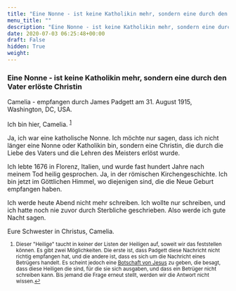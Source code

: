 ```yaml
---
title: "Eine Nonne - ist keine Katholikin mehr, sondern eine durch den Vater erlöste Christin"
menu_title: ""
description: "Eine Nonne - ist keine Katholikin mehr, sondern eine durch den Vater erlöste Christin"
date: 2020-07-03 06:25:48+00:00
draft: False
hidden: True
weight:
---
```

### Eine Nonne - ist keine Katholikin mehr, sondern eine durch den Vater erlöste Christin

Camelia - empfangen durch James Padgett am 31. August 1915, Washington, DC, USA.

Ich bin hier, Camelia. <sup id="a1">[1](#f1)</sup>

Ja, ich war eine katholische Nonne. Ich möchte nur sagen, dass ich nicht länger eine Nonne oder Katholikin bin, sondern eine Christin, die durch die Liebe des Vaters und die Lehren des Meisters erlöst wurde.

Ich lebte 1676 in Florenz, Italien, und wurde fast hundert Jahre nach meinem Tod heilig gesprochen. Ja, in der römischen Kirchengeschichte. Ich bin jetzt im Göttlichen Himmel, wo diejenigen sind, die die Neue Geburt empfangen haben.

Ich werde heute Abend nicht mehr schreiben. Ich wollte nur schreiben, und ich hatte noch nie zuvor durch Sterbliche geschrieben.
Also werde ich gute Nacht sagen.

Eure Schwester in Christus, Camelia.
<small>

1. <large id="f1"> Dieser "Heilige" taucht in keiner der Listen der Heiligen auf, soweit wir das feststellen können. Es gibt zwei Möglichkeiten. Die erste ist, dass Padgett diese Nachricht nicht richtig empfangen hat, und die andere ist, dass es sich um die Nachricht eines Betrügers handelt. Es scheint jedoch eine [Botschaft von Jesus](/padgett-botschaften/padgett-botschaften-in-reihenfolge-des-datums/padgett-botschaften-1915-januar-august/jesus-bittet-padgett-nicht-laenger-an-ihm-und-seinem-auftrag-zu-zweifeln-jep-jesus-22-juli-1915/) zu geben, die besagt, dass diese Heiligen die sind, für die sie sich ausgaben, und dass ein Betrüger nicht schreiben kann. Bis jemand die Frage erneut stellt, werden wir die Antwort nicht wissen.[↩](#a1)
